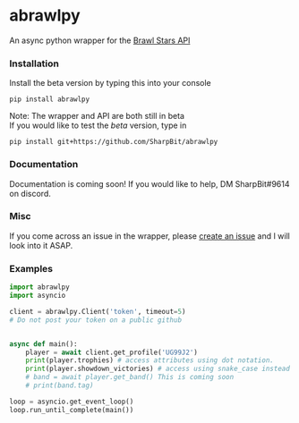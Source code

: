 # abrawlpy
An async python wrapper for the [Brawl Stars API](http://brawlstars-api.herokuapp.com/api)
### Installation
Install the beta version by typing this into your console
```
pip install abrawlpy
```
Note: The wrapper and API are both still in beta<br>
If you would like to test the *beta* version, type in
```
pip install git+https://github.com/SharpBit/abrawlpy
```
### Documentation
Documentation is coming soon! If you would like to help, DM SharpBit#9614 on discord.
### Misc
If you come across an issue in the wrapper, please [create an issue](https://github.com/SharpBit/abrawl-py) and I will look into it ASAP.

### Examples

```py
import abrawlpy
import asyncio

client = abrawlpy.Client('token', timeout=5)
# Do not post your token on a public github


async def main():
    player = await client.get_profile('UG99J2')
    print(player.trophies) # access attributes using dot notation.
    print(player.showdown_victories) # access using snake_case instead of camelCase
    # band = await player.get_band() This is coming soon 
    # print(band.tag)

loop = asyncio.get_event_loop()
loop.run_until_complete(main())
```
